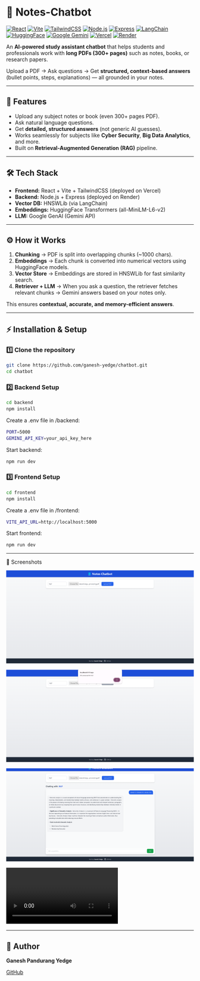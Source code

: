 # 📘 Notes-Chatbot

[![React](https://img.shields.io/badge/Frontend-React-blue?logo=react)](https://react.dev/)
[![Vite](https://img.shields.io/badge/Bundler-Vite-646CFF?logo=vite&logoColor=white)](https://vitejs.dev/)
[![TailwindCSS](https://img.shields.io/badge/Styling-TailwindCSS-38B2AC?logo=tailwind-css&logoColor=white)](https://tailwindcss.com/)
[![Node.js](https://img.shields.io/badge/Backend-Node.js-339933?logo=node.js&logoColor=white)](https://nodejs.org/)
[![Express](https://img.shields.io/badge/Framework-Express-black?logo=express&logoColor=white)](https://expressjs.com/)
[![LangChain](https://img.shields.io/badge/AI-LangChain-orange)](https://www.langchain.com/)
[![HuggingFace](https://img.shields.io/badge/Embeddings-HuggingFace-yellow?logo=huggingface&logoColor=white)](https://huggingface.co/)
[![Google Gemini](https://img.shields.io/badge/LLM-Google%20Gemini-4285F4?logo=google&logoColor=white)](https://ai.google.dev/gemini-api)
[![Vercel](https://img.shields.io/badge/Deploy-Vercel-black?logo=vercel&logoColor=white)](https://vercel.com/)
[![Render](https://img.shields.io/badge/Deploy-Render-46E3B7?logo=render&logoColor=white)](https://render.com/)

An **AI-powered study assistant chatbot** that helps students and professionals work with **long PDFs (300+ pages)** such as notes, books, or research papers.  

Upload a PDF → Ask questions → Get **structured, context-based answers** (bullet points, steps, explanations) — all grounded in your notes.

---

## 🚀 Features

- Upload any subject notes or book (even 300+ pages PDF).
- Ask natural language questions.
- Get **detailed, structured answers** (not generic AI guesses).
- Works seamlessly for subjects like **Cyber Security**, **Big Data Analytics**, and more.
- Built on **Retrieval-Augmented Generation (RAG)** pipeline.

---

## 🛠 Tech Stack

- **Frontend:** React + Vite + TailwindCSS (deployed on Vercel)  
- **Backend:** Node.js + Express (deployed on Render)  
- **Vector DB:** HNSWLib (via LangChain)  
- **Embeddings:** HuggingFace Transformers (all-MiniLM-L6-v2)  
- **LLM:** Google GenAI (Gemini API)  

---

## ⚙️ How it Works

1. **Chunking** → PDF is split into overlapping chunks (~1000 chars).  
2. **Embeddings** → Each chunk is converted into numerical vectors using HuggingFace models.  
3. **Vector Store** → Embeddings are stored in HNSWLib for fast similarity search.  
4. **Retriever + LLM** → When you ask a question, the retriever fetches relevant chunks → Gemini answers based on your notes only.  

This ensures **contextual, accurate, and memory-efficient answers**.

---

## ⚡ Installation & Setup

### 1️⃣ Clone the repository
```bash
git clone https://github.com/ganesh-yedge/chatbot.git
cd chatbot

```
### 2️⃣ Backend Setup
```bash
cd backend
npm install
```

Create a .env file in /backend:

```bash
PORT=5000
GEMINI_API_KEY=your_api_key_here
```

Start backend:
```bash
npm run dev
```

### 3️⃣ Frontend Setup
```bash
cd frontend
npm install
```

Create a .env file in /frontend:
```bash
VITE_API_URL=http://localhost:5000
```

Start frontend:
```bash
npm run dev
```
---

📸 Screenshots

![Landing Page](<Notes Chatbot Demo 1.png>) 

![File Upload](<Notes Chatbot Demo 2.png>)  

![alt text](<Notes Chatbot Demo 4.png>)

<video controls src="Notes Chatbot Demo.mp4" title="Note ChatBot Demo"></video>


---

## 👤 Author
**Ganesh Pandurang Yedge**

[GitHub](https://github.com/ganesh-yedge)  
